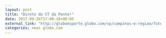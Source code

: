```yaml
---
layout: post
title: "Direto do CT da Ponte!"
date: 2017-09-26T17:00:18+00:00
external_link: "http://globoesporte.globo.com/sp/campinas-e-regiao/futebol/times/ponte-preta/cobertura.html"
categories: news globo.com
---
```

